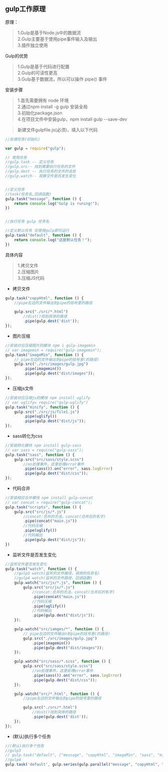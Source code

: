 <!--
 * @Descripttion: 
 * @version: 
 * @Author: qiaoyurensheng@163.com
 * @Date: 2020-06-15 00:29:52
 * @LastEditors: Please set LastEditors
 * @LastEditTime: 2020-06-15 00:29:53
--> 
## gulp工作原理

原理：
> 1.Gulp是基于Node.js中的数据流  
> 2.Gulp主要基于使用pipe事件输入及输出  
> 3.插件独立使用  

Gulp的优势
> 1.Gulp是基于代码进行配置  
> 2.Gulp的可读性更高  
> 3.Gulp基于数据流，所以可以操作 pipe() 事件
  
安装步骤
> 1.首先需要拥有 node 环境  
> 2.通过npm install -g gulp 安装全局  
> 3.初始化package.json  
> 4.在项目文件中安装gulp，npm install gulp --save-dev  

> 新建文件gulpfile.js(必须)，填入以下代码  
```javascript
//处理任务(初始化)

var gulp = require("gulp");

// 常用任务
//gulp.task -- 定义任务
//gulp.src-- 找到需要执行任务的文件
//gulp.dest -- 执行任务的文件的去处
//gulp.watch-- 观察文件是否发生变化


//定义任务
//task(任务名,回调函数)
gulp.task("message", function () {
    return console.log("Gulp is runing!");
})


//执行任务 gulp 任务名

//定义默认任务 仅使用gulp即可运行
gulp.task("default", function () {
    return console.log("这是默认任务！");
})
```
具体内容
> 1.拷贝文件  
> 2.压缩图片  
> 3.压缩JS代码  

- 拷贝文件
```javascript
gulp.task("copyHtml", function () {
    //pipe左边的文件输出到pipe的括号里的路径

    gulp.src("./src/*.html")
        //dist()找到具体的路径
        .pipe(gulp.dest('dist'));
});
```


- 图片压缩
```javascript
//安装对应压缩图片的模块 npm i gulp-imagemin
// var imagemin = require("gulp-imagemin");
gulp.task("imageMin", function () {
    // pipe左边的文件输出到pipe的括号里(的路径)
    gulp.src("./src/images/gulp.jpg")
        .pipe(imagemin())
        .pipe(gulp.dest("dist/images"));
});
```

- 压缩js文件
```javascript
//安装对应压缩js的模块 npm install uglify
// var uglify= require("gulp-uglify")
gulp.task("minify", function () {
    gulp.src("./src/js/file1.js")
        .pipe(uglify())
        .pipe(gulp.dest("dist/js"));
});
```
- sass转化为css
```javascript
//安装转化模块 npm install gulp-sass
// var sass = require("gulp-sass");
gulp.task("sass", function () {
    gulp.src("src/sass/style.scss")
        //on处理事件，这里处理error事件
        .pipe(sass()).on("error", sass.logError)
        .pipe(gulp.dest("dist/css"));
});
```

- 代码合并
```javascript
//安装相应合并模块 npm install gulp-concat
// var concat = require("gulp-concat");
gulp.task("scripts", function () {
    gulp.src("src/js/*.js")
        //concat:合并的方法，concat(合并后的名字)
        .pipe(concat("main.js"))
        //代码压缩
        .pipe(uglify())
        //代码输出
        .pipe(gulp.dest("dist/js"));
})
```


- 监听文件是否发生变化
```javascript
//监听文件是否发生变化
gulp.task("watch", function () {
    //gulp3 watch(监听的文件路径，调用的任务名)
    //gulp4 watch(监听的文件路径，回调函数)
    gulp.watch("src/js/*.js", function () {
        gulp.src("src/js/*.js")
            //concat:合并的方法，concat(合并后的名字)
            .pipe(concat("main.js"))
            //代码压缩
            .pipe(uglify())
            //代码输出
            .pipe(gulp.dest("dist/js"));
    });

    gulp.watch("src/iamges/*", function () {
        // pipe左边的文件输出n到pipe的括号里(的路径)
        gulp.src("./src/images/gulp.jpg")
            .pipe(imagemin())
            .pipe(gulp.dest("dist/images"));
    });

    gulp.watch("src/sass/*.scss", function () {
        gulp.src("src/sass/style.scss")
            //on处理事件，这里处理error事件
            .pipe(sass()).on("error", sass.logError)
            .pipe(gulp.dest("dist/css"));
    });

    gulp.watch("src/*.html", function () {
        //pipe左边的文件输出到pipe的括号里的路径

        gulp.src("./src/*.html")
            //dist()找到具体的路径
            .pipe(gulp.dest('dist'));
    });
});
```
- (默认)执行多个任务 
```javascript
//(默认)执行多个任务 
//gulp3
// gulp.task("default", ["message", "copyHtml", "imageMin", "sass", "minify"]);
//gulp4
gulp.task('default', gulp.series(gulp.parallel("message", "copyHtml", "sass", "imageMin", "scripts")));
```